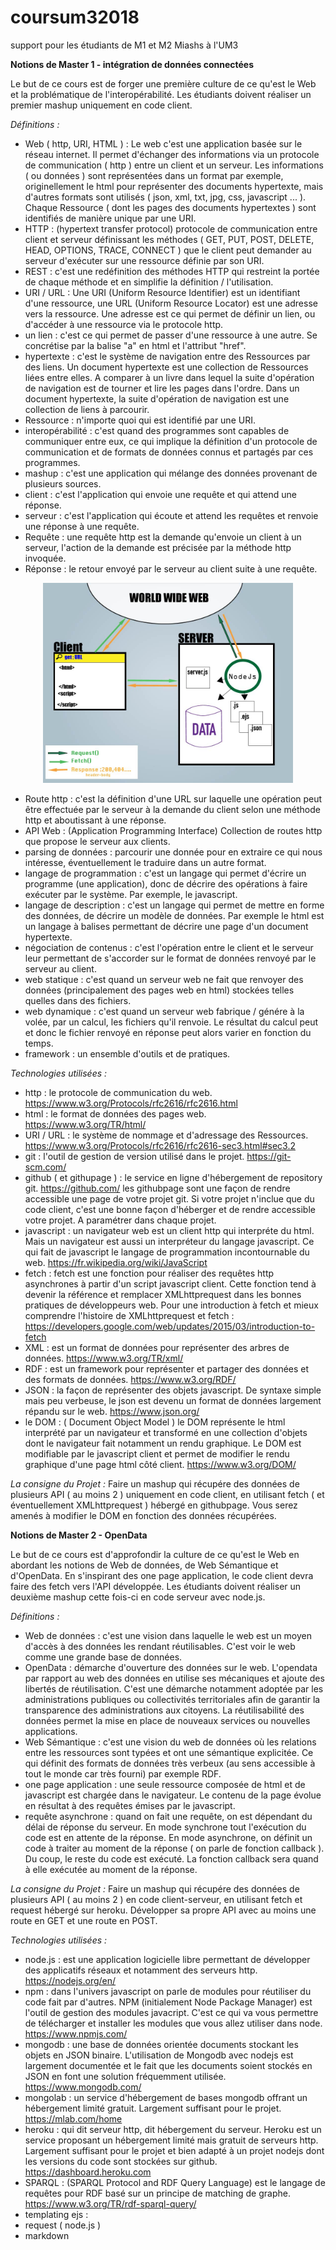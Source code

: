 # coursum32018
support pour les étudiants de M1 et M2 Miashs à l'UM3 

**Notions de Master 1 - intégration de données connectées**

Le but de ce cours est de forger une première culture de ce qu'est le Web et la problématique de l'interopérabilité.
Les étudiants doivent réaliser un premier mashup uniquement en code client.

_Définitions :_

* Web ( http, URI, HTML ) : Le web c'est une application basée sur le réseau internet. Il permet d'échanger des informations via un protocole de communication ( http ) entre un client et un serveur. Les informations ( ou données ) sont représentées dans un format par exemple, originellement le html pour représenter des documents hypertexte, mais d'autres formats sont utilisés ( json, xml, txt, jpg, css, javascript ... ). Chaque Ressource ( dont les pages des documents hypertextes ) sont identifiés de manière unique par une URI.
* HTTP : (hypertext transfer protocol) protocole de communication entre client et serveur définissant les méthodes ( GET, PUT, POST, DELETE, HEAD, OPTIONS, TRACE, CONNECT ) que le client peut demander au serveur d'exécuter sur une ressource définie par son URI.  
* REST : c'est une redéfinition des méthodes HTTP qui restreint la portée de chaque méthode et en simplifie la définition / l'utilisation.
* URI / URL : Une URI (Uniform Resource Identifier) est un identifiant d'une ressource, une URL (Uniform Resource Locator) est une adresse vers la ressource. Une adresse est ce qui permet de définir un lien, ou d'accéder à une ressource via le protocole http. 
* un lien : c'est ce qui permet de passer d'une ressource à une autre. Se concrétise par la balise "a" en html et l'attribut "href".
* hypertexte : c'est le système de navigation entre des Ressources par des liens. Un document hypertexte est une collection de Ressources liées entre elles. A comparer à un livre dans lequel la suite d'opération de navigation est de tourner et lire les pages dans l'ordre. Dans un document hypertexte, la suite d'opération de navigation est une collection de liens à parcourir. 
* Ressource : n'importe quoi qui est identifié par une URI.
* interopérabilité : c'est quand des programmes sont capables de communiquer entre eux, ce qui implique la définition d'un protocole de communication et de formats de données connus et partagés par ces programmes.
* mashup : c'est une application qui mélange des données provenant de plusieurs sources.
* client : c'est l'application qui envoie une requête et qui attend une réponse.
* serveur : c'est l'application qui écoute et attend les requêtes et renvoie une réponse à une requête.
* Requête : une requête http est la demande qu'envoie un client à un serveur, l'action de la demande est précisée par la méthode http invoquée.
* Réponse : le retour envoyé par le serveur au client suite à une requête.
<p align="center">
<img src="/schemaS-C.jpg" width="400" margin:>
</p>

* Route http : c'est la définition d'une URL sur laquelle une opération peut être effectuée par le serveur à la demande du client selon une méthode http et aboutissant à une réponse.
* API Web : (Application Programming Interface) Collection de routes http que propose le serveur aux clients. 
* parsing de données : parcourir une donnée pour en extraire ce qui nous intéresse, éventuellement le traduire dans un autre format.
* langage de programmation : c'est un langage qui permet d'écrire un programme (une application), donc de décrire des opérations à faire exécuter par le système. Par exemple, le javascript.
* langage de description : c'est un langage qui permet de mettre en forme des données, de décrire un modèle de données. Par exemple le html est un langage à balises permettant de décrire une page d'un document hypertexte.
* négociation de contenus : c'est l'opération entre le client et le serveur leur permettant de s'accorder sur le format de données renvoyé par le serveur au client.
* web statique : c'est quand un serveur web ne fait que renvoyer des données (principalement des pages web en html) stockées telles quelles dans des fichiers. 
* web dynamique : c'est quand un serveur web fabrique / génére à la volée, par un calcul, les fichiers qu'il renvoie. Le résultat du calcul peut et donc le fichier renvoyé en réponse peut alors varier en fonction du temps. 
* framework : un ensemble d'outils et de pratiques.

_Technologies utilisées :_

* http : le protocole de communication du web. https://www.w3.org/Protocols/rfc2616/rfc2616.html
* html : le format de données des pages web. https://www.w3.org/TR/html/
* URI / URL : le système de nommage et d'adressage des Ressources. https://www.w3.org/Protocols/rfc2616/rfc2616-sec3.html#sec3.2
* git : l'outil de gestion de version utilisé dans le projet. https://git-scm.com/
* github ( et githupage ) : le service en ligne d'hébergement de repository git. https://github.com/
les githubpage sont une façon de rendre accessible une page de votre projet git. Si votre projet n'inclue que du code client, c'est une bonne façon d'héberger et de rendre accessible votre projet. A paramétrer dans chaque projet.
* javascript : un navigateur web est un client http qui interpréte du html. Mais un navigateur est aussi un interpréteur du langage javascript. Ce qui fait de javascript le langage de programmation incontournable du web. https://fr.wikipedia.org/wiki/JavaScript
* fetch : fetch est une fonction pour réaliser des requêtes http asynchrones à partir d'un script javascript client. Cette fonction tend à devenir la référence et remplacer XMLhttprequest dans les bonnes pratiques de développeurs web. Pour une introduction à fetch et mieux comprendre l'histoire de XMLhttprequest et fetch : https://developers.google.com/web/updates/2015/03/introduction-to-fetch
* XML : est un format de données pour représenter des arbres de données. https://www.w3.org/TR/xml/
* RDF : est un framework pour représenter et partager des données et des formats de données. https://www.w3.org/RDF/
* JSON : la façon de représenter des objets javascript. De syntaxe simple mais peu verbeuse, le json est devenu un format de données largement répandu sur le web. https://www.json.org/
* le DOM : ( Document Object Model ) le DOM représente le html interprété par un navigateur et transformé en une collection d'objets dont le navigateur fait notamment un rendu graphique. Le DOM est modifiable par le javascript client et permet de modifier le rendu graphique d'une page html côté client. https://www.w3.org/DOM/

_La consigne du Projet :_
Faire un mashup qui récupére des données de plusieurs API ( au moins 2 ) uniquement en code client, en utilisant fetch ( et éventuellement XMLhttprequest ) hébergé en githubpage. Vous serez amenés à modifier le DOM en fonction des données récupérées.

**Notions de Master 2 - OpenData**

Le but de ce cours est d'approfondir la culture de ce qu'est le Web en abordant les notions de Web de données, de Web Sémantique et d'OpenData. En s'inspirant des one page application, le code client devra faire des fetch vers l'API développée.
Les étudiants doivent réaliser un deuxième mashup cette fois-ci en code serveur avec node.js.

_Définitions :_

* Web de données : c'est une vision dans laquelle le web est un moyen d'accès à des données les rendant réutilisables. C'est voir le web comme une grande base de données.
* OpenData : démarche d'ouverture des données sur le web. L'opendata par rapport au web des données en utilise ses mécaniques et ajoute des libertés de réutilisation. C'est une démarche notamment adoptée par les administrations publiques ou collectivités territoriales afin de garantir la transparence des administrations aux citoyens. La réutilisabilité des données permet la mise en place de nouveaux services ou nouvelles applications.
* Web Sémantique : c'est une vision du web de données où les relations entre les ressources sont typées et ont une sémantique explicitée. Ce qui définit des formats de données très verbeux (au sens accessible à tout le monde car très fourni) par exemple RDF. 
* one page application : une seule ressource composée de html et de javascript est chargée dans le navigateur. Le contenu de la page évolue en résultat à des requêtes émises par le javascript.
* requête asynchrone : quand on fait une requête, on est dépendant du délai de réponse du serveur. En mode synchrone tout l'exécution du code est en attente de la réponse. En mode asynchrone, on définit un code à traiter au moment de la réponse ( on parle de fonction callback ). Du coup, le reste du code est exécuté. La fonction callback sera quand à elle exécutée au moment de la réponse.

_La consigne du Projet :_
Faire un mashup qui récupére des données de plusieurs API ( au moins 2 ) en code client-serveur, en utilisant fetch et request hébergé sur heroku.
Développer sa propre API avec au moins une route en GET et une route en POST.

_Technologies utilisées :_

* node.js : est une application logicielle libre permettant de développer des applicatifs réseaux et notamment des serveurs http. https://nodejs.org/en/
* npm : dans l'univers javascript on parle de modules pour réutiliser du code fait par d'autres. NPM (initialement Node Package Manager) est l'outil de gestion des modules javacript. C'est ce qui va vous permettre de télécharger et installer les modules que vous allez utiliser dans node. https://www.npmjs.com/
* mongodb : une base de données orientée documents stockant les objets en JSON binaire. L'utilisation de Mongodb avec nodejs est largement documentée et le fait que les documents soient stockés en JSON en font une solution fréquemment utilisée. https://www.mongodb.com/
* mongolab : un service d'hébergement de bases mongodb offrant un hébergement limité gratuit. Largement suffisant pour le projet. https://mlab.com/home
* heroku : qui dit serveur http, dit hébergement du serveur. Heroku est un service proposant un hébergement limité mais gratuit de serveurs http. Largement suffisant pour le projet et bien adapté à un projet nodejs dont les versions du code sont stockées sur github. https://dashboard.heroku.com
* SPARQL : (SPARQL Protocol and RDF Query Language) est le langage de requêtes pour RDF basé sur un principe de matching de graphe. https://www.w3.org/TR/rdf-sparql-query/
* templating ejs : 
* request ( node.js )
* markdown
